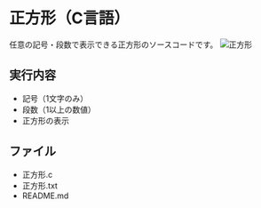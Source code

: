 # 正方形（C言語）
任意の記号・段数で表示できる正方形のソースコードです。
![正方形](https://user-images.githubusercontent.com/84171334/199968764-ec59c5cc-3d63-4369-9930-79c70327c2c3.jpg)

## 実行内容
- 記号（1文字のみ）
- 段数（1以上の数値）
- 正方形の表示

## ファイル
- 正方形.c
- 正方形.txt
- README.md
